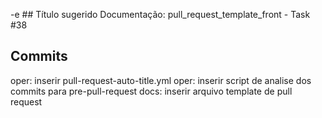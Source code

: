 -e ## Título sugerido
Documentação: pull_request_template_front - Task #38

## Commits
oper: inserir pull-request-auto-title.yml
oper: inserir script de analise dos commits para pre-pull-request
docs: inserir arquivo template de pull request

